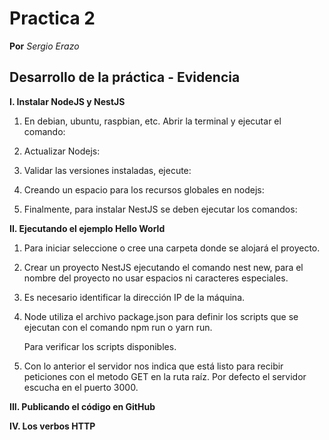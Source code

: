 # Practica 2
**Por** *Sergio Erazo*

## Desarrollo de la práctica - Evidencia
**I. Instalar NodeJS y NestJS**

  1. En debian, ubuntu, raspbian, etc. Abrir la terminal y ejecutar el comando:


  2. Actualizar Nodejs:


  3. Validar las versiones instaladas, ejecute:


  4. Creando un espacio para los recursos globales en nodejs:


  5. Finalmente, para instalar NestJS se deben ejecutar los comandos:



**II. Ejecutando el ejemplo Hello World**
   
  1. Para iniciar seleccione o cree una carpeta donde se alojará el proyecto.
  
  
  2. Crear un proyecto NestJS ejecutando el comando nest new, para el nombre del proyecto no usar espacios ni caracteres especiales.
  
  
  3. Es necesario identificar la dirección IP de la máquina.  
  
  
  4. Node utiliza el archivo package.json para definir los scripts que se ejecutan con el comando npm run o yarn run.
  
  
     Para verificar los scripts disponibles.
     
     
     
  5. Con lo anterior el servidor nos indica que está listo para recibir peticiones con el metodo GET en la ruta raíz. Por defecto el servidor escucha en el        puerto 3000.

**III. Publicando el código en GitHub**



**IV. Los verbos HTTP**



